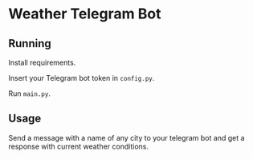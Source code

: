 # Weather Telegram Bot

## Running
Install requirements.

Insert your Telegram bot token in `config.py`.

Run `main.py`.

## Usage
Send a message with a name of any city to your telegram bot and get a response with current weather conditions.
